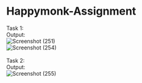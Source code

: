 # Happymonk-Assignment

Task 1:
<br/>Output:
<br/>![Screenshot (251)](https://user-images.githubusercontent.com/70025630/134501739-0bec56d1-7a09-4d29-8c5b-19b47b7f0c6f.png)
<br/>![Screenshot (254)](https://user-images.githubusercontent.com/70025630/134501779-de000a94-c5ca-4a67-8bda-278c1e9ebbb0.png)
<br/>
<br/>
Task 2:
<br/>Output:
<br/>![Screenshot (255)](https://user-images.githubusercontent.com/70025630/134501837-fcffbf33-0917-43ce-9150-e3bdf086d6fb.png)
